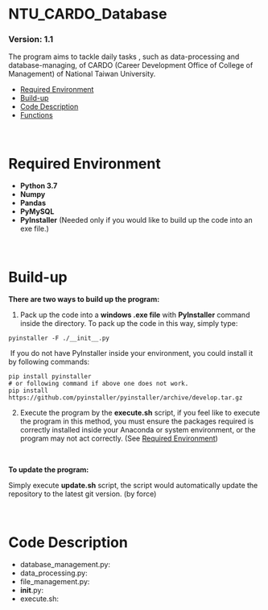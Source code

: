 # NTU_CARDO_Database

###  **Version**: 1.1

The program aims to tackle daily tasks , such as data-processing and database-managing, of CARDO (Career Development Office of College of Management) of National Taiwan University. 

* [Required Environment](#required-environment)
* [Build-up](#build-up)
* [Code Description](#code-description)
* [Functions](#functions)

<br>

# Required Environment
* **Python 3.7**
* **Numpy**
* **Pandas**
* **PyMySQL**
* **PyInstaller** (Needed only if you would like to build up the code into an exe file.)

<br>

# Build-up

**There are two ways to build up the program:**

1. Pack up the code into a **windows .exe file** with **PyInstaller** command inside the directory. To pack up the code in this way, simply type:

```shell
pyinstaller -F ./__init__.py
```

​	If you do not have PyInstaller inside your environment, you could install it by following commands:

```shell
pip install pyinstaller
# or following command if above one does not work.
pip install https://github.com/pyinstaller/pyinstaller/archive/develop.tar.gz
```

2. Execute the program by the **execute.sh** script, if you feel like to execute the program in this method, you must ensure the packages required is correctly installed inside your Anaconda or system environment, or the program may not act correctly. (See [Required Environment](#required-environment]))

<br>

**To update the program:**

  Simply execute **update.sh** script, the script would automatically update the repository to the latest git version. (by force)

<br>

# Code Description

* database_management.py:
* data_processing.py:
* file_management.py:
* __init__.py:
* execute.sh:

